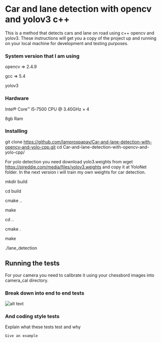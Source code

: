 # Car and lane detection with opencv and yolov3 c++

This is a method that detects cars and lane on road using c++ opencv and yolov3.
These instructions will get you a copy of the project up and running on your local machine for development and testing purposes.

### System version that I am using
opencv => 2.4.9

gcc => 5.4

yolov3

### Hardware
Intel® Core™ i5-7500 CPU @ 3.40GHz × 4 

8gb Ram

### Installing
git clone https://github.com/lamprospapav/Car-and-lane-detection-with-opencv-and-yolo-cpp.git
cd Car-and-lane-detection-with-opencv-and-yolo-cpp/

For yolo detection you need download yolo3.weights from wget https://pjreddie.com/media/files/yolov3.weights and copy it at YoloNet folder. In the next version i will train my own weights for car detection.

mkdir build

cd build

cmake ..

make

cd ..

cmake .

make

./lane_detection

## Running the tests

For your camera you need to calibrate it using your chessbord images into camera_cal directory.

### Break down into end to end tests

![alt text](https://raw.githubusercontent.com/lamprospapav/Car-and-lane-detection-with-opencv-and-yolo-cpp/blob/master/car_lane_detection.png)


### And coding style tests

Explain what these tests test and why

```
Give an example
```

#
